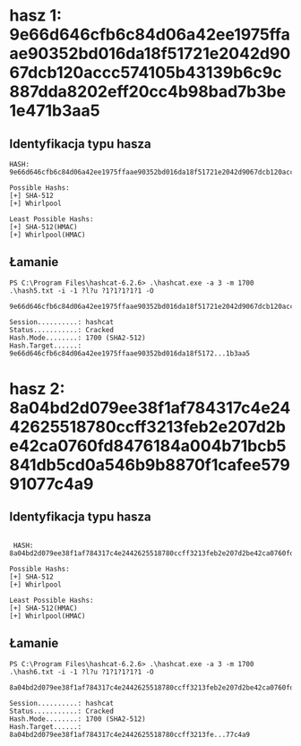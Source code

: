 # hasz 1: 9e66d646cfb6c84d06a42ee1975ffaae90352bd016da18f51721e2042d9067dcb120accc574105b43139b6c9c887dda8202eff20cc4b98bad7b3be1e471b3aa5

## Identyfikacja typu hasza
```shell
HASH: 9e66d646cfb6c84d06a42ee1975ffaae90352bd016da18f51721e2042d9067dcb120accc574105b43139b6c9c887dda8202eff20cc4b98bad7b3be1e471b3aa5

Possible Hashs:
[+] SHA-512
[+] Whirlpool

Least Possible Hashs:
[+] SHA-512(HMAC)
[+] Whirlpool(HMAC)

```

## Łamanie
```shell
PS C:\Program Files\hashcat-6.2.6> .\hashcat.exe -a 3 -m 1700 .\hash5.txt -i -1 ?l?u ?1?1?1?1?1 -O

9e66d646cfb6c84d06a42ee1975ffaae90352bd016da18f51721e2042d9067dcb120accc574105b43139b6c9c887dda8202eff20cc4b98bad7b3be1e471b3aa5:sda

Session..........: hashcat
Status...........: Cracked
Hash.Mode........: 1700 (SHA2-512)
Hash.Target......: 9e66d646cfb6c84d06a42ee1975ffaae90352bd016da18f5172...1b3aa5
```
# hasz 2: 8a04bd2d079ee38f1af784317c4e2442625518780ccff3213feb2e207d2be42ca0760fd8476184a004b71bcb5841db5cd0a546b9b8870f1cafee57991077c4a9

## Identyfikacja typu hasza
```shell

 HASH: 8a04bd2d079ee38f1af784317c4e2442625518780ccff3213feb2e207d2be42ca0760fd8476184a004b71bcb5841db5cd0a546b9b8870f1cafee57991077c4a9

Possible Hashs:
[+] SHA-512
[+] Whirlpool

Least Possible Hashs:
[+] SHA-512(HMAC)
[+] Whirlpool(HMAC)
```
## Łamanie
```shell
PS C:\Program Files\hashcat-6.2.6> .\hashcat.exe -a 3 -m 1700 .\hash6.txt -i -1 ?l?u ?1?1?1?1?1 -O

8a04bd2d079ee38f1af784317c4e2442625518780ccff3213feb2e207d2be42ca0760fd8476184a004b71bcb5841db5cd0a546b9b8870f1cafee57991077c4a9:Asia

Session..........: hashcat
Status...........: Cracked
Hash.Mode........: 1700 (SHA2-512)
Hash.Target......: 8a04bd2d079ee38f1af784317c4e2442625518780ccff3213fe...77c4a9
```


